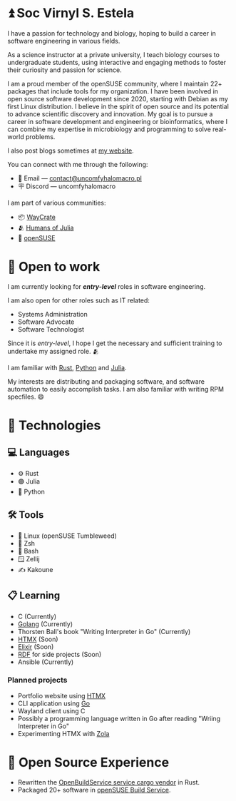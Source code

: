 # ⏫ Soc Virnyl S. Estela

I have a passion for technology and biology, hoping to build a career in
software engineering in various fields.

As a science instructor at a private university, I teach biology courses to
undergraduate students, using interactive and engaging methods to foster
their curiosity and passion for science.

I am a proud member of the openSUSE community, where I maintain 22+ packages
that include tools for my organization. I have been involved in open source
software development since 2020, starting with Debian as my first Linux
distribution. I believe in the spirit of open source and its potential to
advance scientific discovery and innovation. My goal is to pursue a career in
software development and engineering or bioinformatics, where I can combine
my expertise in microbiology and programming to solve real-world problems.

I also post blogs sometimes at [my website](https://uncomfyhalomacro.pl).

You can connect with me through the following:
- 📧 Email — contact@uncomfyhalomacro.pl
- 🪧 Discord — uncomfyhalomacro

I am part of various communities:
- 📦 [WayCrate](https://waycrate.github.io/)
- 🫂 [Humans of Julia](https://discord.gg/C5h9D4j)
- 🦎 [openSUSE](https://discord.gg/opensuse)

# 💼 Open to work

I am currently looking for ***entry-level*** roles in software engineering.

I am also open for other roles such as IT related:
- Systems Administration
- Software Advocate
- Software Technologist

Since it is *entry-level*, I hope I get the necessary and sufficient training
to undertake my assigned role. 🫂

I am familiar with [Rust](https://rust-lang.org), [Python](https://python.org)
and [Julia](https://julialang.org).

My interests are distributing and packaging software, and software automation
to easily accomplish tasks. I am also familiar with writing RPM specfiles. 😄

# 🧰 Technologies

## 💻 Languages

- ⚙️ Rust
- 🟣 Julia
- 🐍 Python

## 🛠️  Tools

- 🐧 Linux (openSUSE Tumbleweed)
- 🐚 Zsh
- 🐚 Bash
- 🪟 Zellij
- ✍️ Kakoune

## 📋 Learning

- C (Currently)
- [Golang](https://go.dev) (Currently)
- Thorsten Ball's book "Writing Interpreter in Go" (Currently)
- [HTMX](https://htmx.org/) (Soon)
- [Elixir](https://elixir-lang.org/) (Soon)
- [RDF](https://www.w3.org/RDF/) for side projects (Soon)
- Ansible (Currently)

### Planned projects

- Portfolio website using [HTMX](https://htmx.org/)
- CLI application using [Go](https://go.dev)
- Wayland client using C
- Possibly a programming language written in Go after reading "Wriing Interpreter in Go"
- Experimenting HTMX with [Zola](https://getzola.org/)

# 🤗 Open Source Experience

- Rewritten the [OpenBuildService service cargo
vendor](https://github.com/openSUSE/obs-service-cargo_vendor) in Rust.
- Packaged 20+ software in [openSUSE Build
Service](https://build.opensuse.org/users/uncomfyhalomacro).

